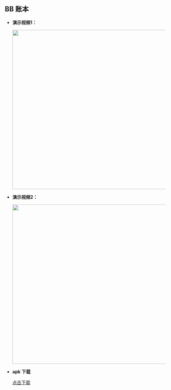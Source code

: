 ## BB 账本

+ **演示视频1：**

	<img src="/README/演示1.gif" width="500">
	
+ **演示视频2：**

	<img src="/README/演示2.gif" width="500">
	
+ **apk 下载**

	[点击下载](https://github.com/fmw666/BB-Account/raw/master/README/BB%20%E8%B4%A6%E6%9C%AC.apk)
	

